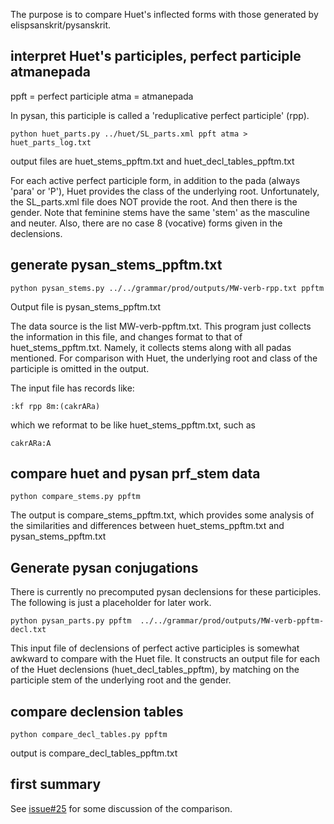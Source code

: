 
The purpose is to compare Huet's inflected forms with those generated by
elispsanskrit/pysanskrit.

## interpret Huet's participles, perfect participle atmanepada

ppft = perfect participle
atma = atmanepada

In pysan, this participle is called a 'reduplicative perfect participle' (rpp).

```
python huet_parts.py ../huet/SL_parts.xml ppft atma > huet_parts_log.txt
```
output files are huet_stems_ppftm.txt and huet_decl_tables_ppftm.txt

For each active perfect participle form, in addition to the pada (always 
'para' or 'P'), Huet provides the class of the underlying root. Unfortunately,
the SL_parts.xml file does NOT provide the root.  And then there is the
gender.  Note that feminine stems have the same 'stem' as the masculine and
neuter.  Also, there are no case 8 (vocative) forms given in the declensions.


## generate pysan_stems_ppftm.txt

```
python pysan_stems.py ../../grammar/prod/outputs/MW-verb-rpp.txt ppftm 
```
Output file is pysan_stems_ppftm.txt

The data source is the list MW-verb-ppftm.txt.
This program just collects the information in this file, and changes
format to that of huet_stems_ppftm.txt.  Namely, it collects stems along
with all padas mentioned.  For comparison with Huet, the underlying root
and class of the participle is omitted in the output.

The input file has records like:
```
:kf rpp 8m:(cakrARa)
```
which we reformat to be like huet_stems_ppftm.txt, such as
```
cakrARa:A
```


## compare huet and pysan prf_stem data
```
python compare_stems.py ppftm
```
The output is compare_stems_ppftm.txt, which provides some analysis of the
similarities and differences between huet_stems_ppftm.txt and
pysan_stems_ppftm.txt

## Generate pysan conjugations

There is currently no precomputed pysan declensions for these participles.
The following is just a placeholder for later work.
```
python pysan_parts.py ppftm  ../../grammar/prod/outputs/MW-verb-ppftm-decl.txt

```
This input file of declensions of perfect active participles is somewhat awkward to compare with the Huet file.  It constructs an output file for each
of the Huet declensions (huet_decl_tables_ppftm), by matching on the
participle stem of the underlying root and the gender.

##  compare declension tables
```
python compare_decl_tables.py ppftm 
```

output is compare_decl_tables_ppftm.txt

## first summary

See [issue#25](https://github.com/funderburkjim/elispsanskrit/issues/25) for some discussion of the comparison.


